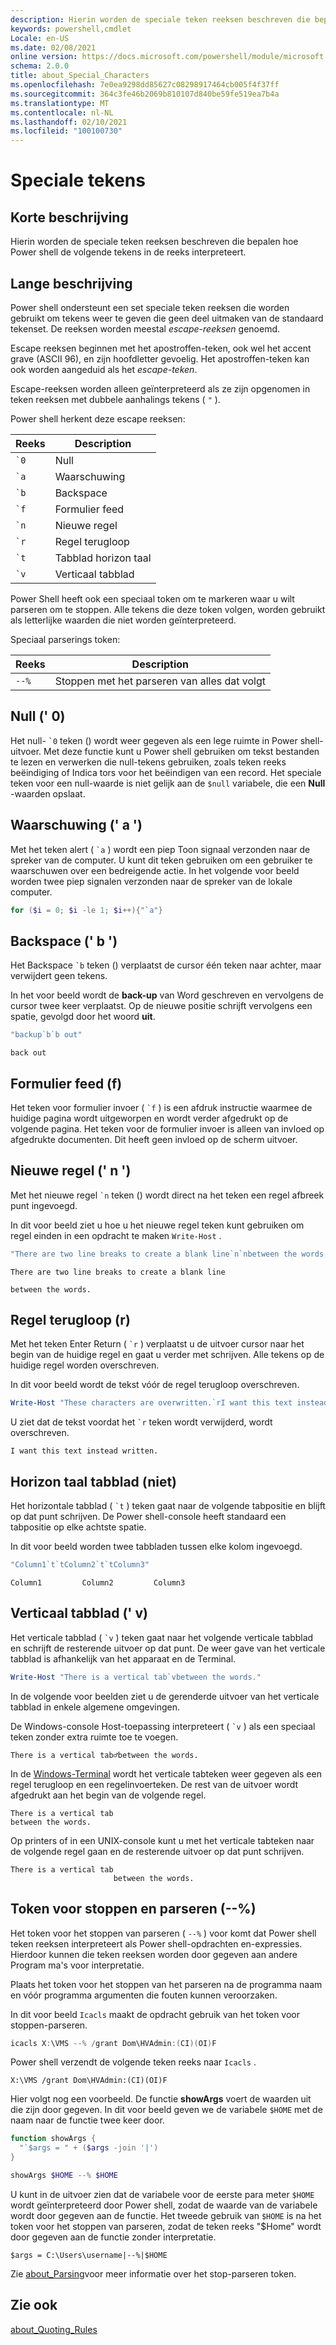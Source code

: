 ```yaml
---
description: Hierin worden de speciale teken reeksen beschreven die bepalen hoe Power shell de volgende tekens in de reeks interpreteert.
keywords: powershell,cmdlet
Locale: en-US
ms.date: 02/08/2021
online version: https://docs.microsoft.com/powershell/module/microsoft.powershell.core/about/about_special_characters?view=powershell-5.1&WT.mc_id=ps-gethelp
schema: 2.0.0
title: about_Special_Characters
ms.openlocfilehash: 7e0ea9298dd85627c08298917464cb005f4f37ff
ms.sourcegitcommit: 364c3fe46b2069b810107d840be59fe519ea7b4a
ms.translationtype: MT
ms.contentlocale: nl-NL
ms.lasthandoff: 02/10/2021
ms.locfileid: "100100730"
---
```

# <a name="about-special-characters"></a>Speciale tekens

## <a name="short-description"></a>Korte beschrijving

Hierin worden de speciale teken reeksen beschreven die bepalen hoe Power shell de volgende tekens in de reeks interpreteert.

## <a name="long-description"></a>Lange beschrijving

Power shell ondersteunt een set speciale teken reeksen die worden gebruikt om tekens weer te geven die geen deel uitmaken van de standaard tekenset. De reeksen worden meestal _escape-reeksen_ genoemd.

Escape reeksen beginnen met het apostroffen-teken, ook wel het accent grave (ASCII 96), en zijn hoofdletter gevoelig. Het apostroffen-teken kan ook worden aangeduid als het _escape-teken_.

Escape-reeksen worden alleen geïnterpreteerd als ze zijn opgenomen in teken reeksen met dubbele aanhalings tekens ( `"` ).

Power shell herkent deze escape reeksen:

|  Reeks   |       Description       |
| ----------- | ----------------------- |
| `` `0 ``    | Null                    |
| `` `a ``    | Waarschuwing                   |
| `` `b ``    | Backspace               |
| `` `f ``    | Formulier feed               |
| `` `n ``    | Nieuwe regel                |
| `` `r ``    | Regel terugloop         |
| `` `t ``    | Tabblad horizon taal          |
| `` `v ``    | Verticaal tabblad            |

Power Shell heeft ook een speciaal token om te markeren waar u wilt parseren om te stoppen. Alle tekens die deze token volgen, worden gebruikt als letterlijke waarden die niet worden geïnterpreteerd.

Speciaal parserings token:

| Reeks |            Description             |
| -------- | ---------------------------------- |
| `--%`    | Stoppen met het parseren van alles dat volgt |

## <a name="null-0"></a>Null (' 0)

Het null- `` `0 `` teken () wordt weer gegeven als een lege ruimte in Power shell-uitvoer.
Met deze functie kunt u Power shell gebruiken om tekst bestanden te lezen en verwerken die null-tekens gebruiken, zoals teken reeks beëindiging of Indica tors voor het beëindigen van een record. Het speciale teken voor een null-waarde is niet gelijk aan de `$null` variabele, die een **Null** -waarden opslaat.

## <a name="alert-a"></a>Waarschuwing (' a ')

Met het teken alert ( `` `a `` ) wordt een piep Toon signaal verzonden naar de spreker van de computer.
U kunt dit teken gebruiken om een gebruiker te waarschuwen over een bedreigende actie. In het volgende voor beeld worden twee piep signalen verzonden naar de spreker van de lokale computer.

```powershell
for ($i = 0; $i -le 1; $i++){"`a"}
```

## <a name="backspace-b"></a>Backspace (' b ')

Het Backspace `` `b `` teken () verplaatst de cursor één teken naar achter, maar verwijdert geen tekens.

In het voor beeld wordt de **back-up** van Word geschreven en vervolgens de cursor twee keer verplaatst.
Op de nieuwe positie schrijft vervolgens een spatie, gevolgd door het woord **uit**.

```powershell
"backup`b`b out"
```

```Output
back out
```

## <a name="form-feed-f"></a>Formulier feed (f)

Het teken voor formulier invoer ( `` `f `` ) is een afdruk instructie waarmee de huidige pagina wordt uitgeworpen en wordt verder afgedrukt op de volgende pagina. Het teken voor de formulier invoer is alleen van invloed op afgedrukte documenten. Dit heeft geen invloed op de scherm uitvoer.

## <a name="new-line-n"></a>Nieuwe regel (' n ')

Met het nieuwe regel `` `n `` teken () wordt direct na het teken een regel afbreek punt ingevoegd.

In dit voor beeld ziet u hoe u het nieuwe regel teken kunt gebruiken om regel einden in een opdracht te maken `Write-Host` .

```powershell
"There are two line breaks to create a blank line`n`nbetween the words."
```

```Output
There are two line breaks to create a blank line

between the words.
```

## <a name="carriage-return-r"></a>Regel terugloop (r)

Met het teken Enter Return ( `` `r `` ) verplaatst u de uitvoer cursor naar het begin van de huidige regel en gaat u verder met schrijven. Alle tekens op de huidige regel worden overschreven.

In dit voor beeld wordt de tekst vóór de regel terugloop overschreven.

```powershell
Write-Host "These characters are overwritten.`rI want this text instead "
```

U ziet dat de tekst voordat het `` `r `` teken wordt verwijderd, wordt overschreven.

```Output
I want this text instead written.
```

## <a name="horizontal-tab-t"></a>Horizon taal tabblad (niet)

Het horizontale tabblad ( `` `t `` ) teken gaat naar de volgende tabpositie en blijft op dat punt schrijven. De Power shell-console heeft standaard een tabpositie op elke achtste spatie.

In dit voor beeld worden twee tabbladen tussen elke kolom ingevoegd.

```powershell
"Column1`t`tColumn2`t`tColumn3"
```

```Output
Column1         Column2         Column3
```

## <a name="vertical-tab-v"></a>Verticaal tabblad (' v)

Het verticale tabblad ( `` `v `` ) teken gaat naar het volgende verticale tabblad en schrijft de resterende uitvoer op dat punt. De weer gave van het verticale tabblad is afhankelijk van het apparaat en de Terminal.

```powershell
Write-Host "There is a vertical tab`vbetween the words."
```

In de volgende voor beelden ziet u de gerenderde uitvoer van het verticale tabblad in enkele algemene omgevingen.

De Windows-console Host-toepassing interpreteert ( `` `v `` ) als een speciaal teken zonder extra ruimte toe te voegen.

```Output
There is a vertical tab♂between the words.
```

In de [Windows-Terminal](https://www.microsoft.com/p/windows-terminal/9n0dx20hk701) wordt het verticale tabteken weer gegeven als een regel terugloop en een regelinvoerteken. De rest van de uitvoer wordt afgedrukt aan het begin van de volgende regel.

```Output
There is a vertical tab
between the words.
```

Op printers of in een UNIX-console kunt u met het verticale tabteken naar de volgende regel gaan en de resterende uitvoer op dat punt schrijven.

```Output
There is a vertical tab
                       between the words.
```

## <a name="stop-parsing-token---"></a>Token voor stoppen en parseren (--%)

Het token voor het stoppen van parseren ( `--%` ) voor komt dat Power shell teken reeksen interpreteert als Power shell-opdrachten en-expressies. Hierdoor kunnen die teken reeksen worden door gegeven aan andere Program ma's voor interpretatie.

Plaats het token voor het stoppen van het parseren na de programma naam en vóór programma argumenten die fouten kunnen veroorzaken.

In dit voor beeld `Icacls` maakt de opdracht gebruik van het token voor stoppen-parseren.

```powershell
icacls X:\VMS --% /grant Dom\HVAdmin:(CI)(OI)F
```

Power shell verzendt de volgende teken reeks naar `Icacls` .

```
X:\VMS /grant Dom\HVAdmin:(CI)(OI)F
```

Hier volgt nog een voorbeeld. De functie **showArgs** voert de waarden uit die zijn door gegeven. In dit voor beeld geven we de variabele `$HOME` met de naam naar de functie twee keer door.

```powershell
function showArgs {
  "`$args = " + ($args -join '|')
}

showArgs $HOME --% $HOME
```

U kunt in de uitvoer zien dat de variabele voor de eerste para meter `$HOME` wordt geïnterpreteerd door Power shell, zodat de waarde van de variabele wordt door gegeven aan de functie. Het tweede gebruik van `$HOME` is na het token voor het stoppen van parseren, zodat de teken reeks "$Home" wordt door gegeven aan de functie zonder interpretatie.

```Output
$args = C:\Users\username|--%|$HOME
```

Zie [about_Parsing](about_Parsing.md)voor meer informatie over het stop-parseren token.

## <a name="see-also"></a>Zie ook

[about_Quoting_Rules](about_Quoting_Rules.md)
